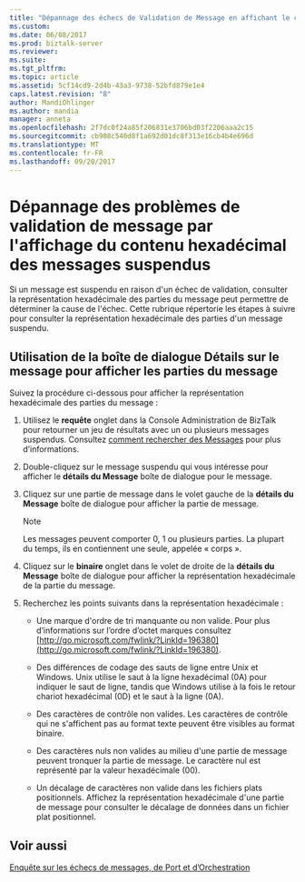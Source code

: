 ```yaml
---
title: "Dépannage des échecs de Validation de Message en affichant le contenu hexadécimal de Messages suspendus | Documents Microsoft"
ms.custom: 
ms.date: 06/08/2017
ms.prod: biztalk-server
ms.reviewer: 
ms.suite: 
ms.tgt_pltfrm: 
ms.topic: article
ms.assetid: 5cf14cd9-2d4b-43a3-9738-52bfd879e1e4
caps.latest.revision: "8"
author: MandiOhlinger
ms.author: mandia
manager: anneta
ms.openlocfilehash: 2f7dc0f24a85f206831e3706bd03f2206aaa2c15
ms.sourcegitcommit: cb908c540d8f1a692d01dc8f313e16cb4b4e696d
ms.translationtype: MT
ms.contentlocale: fr-FR
ms.lasthandoff: 09/20/2017
---
```

# <a name="troubleshooting-message-validation-failures-by-viewing-the-hexadecimal-contents-of-suspended-messages"></a>Dépannage des problèmes de validation de message par l'affichage du contenu hexadécimal des messages suspendus
Si un message est suspendu en raison d'un échec de validation, consulter la représentation hexadécimale des parties du message peut permettre de déterminer la cause de l'échec. Cette rubrique répertorie les étapes à suivre pour consulter la représentation hexadécimale des parties d'un message suspendu.  
  
## <a name="use-the-message-details-dialog-box-to-view-message-parts"></a>Utilisation de la boîte de dialogue Détails sur le message pour afficher les parties du message  
 Suivez la procédure ci-dessous pour afficher la représentation hexadécimale des parties du message :  
  
1.  Utilisez le **requête** onglet dans la Console Administration de BizTalk pour retourner un jeu de résultats avec un ou plusieurs messages suspendus. Consultez [comment rechercher des Messages](../core/how-to-search-for-messages.md) pour plus d’informations.  
  
2.  Double-cliquez sur le message suspendu qui vous intéresse pour afficher le **détails du Message** boîte de dialogue pour le message.  
  
3.  Cliquez sur une partie de message dans le volet gauche de la **détails du Message** boîte de dialogue pour afficher la partie de message.  
  
    > [!NOTE]
    >  Les messages peuvent comporter 0, 1 ou plusieurs parties. La plupart du temps, ils en contiennent une seule, appelée « corps ».  
  
4.  Cliquez sur le **binaire** onglet dans le volet de droite de la **détails du Message** boîte de dialogue pour afficher la représentation hexadécimale de la partie du message.  
  
5.  Recherchez les points suivants dans la représentation hexadécimale :  
  
    -   Une marque d'ordre de tri manquante ou non valide. Pour plus d’informations sur l’ordre d’octet marques consultez [http://go.microsoft.com/fwlink/?LinkId=196380](http://go.microsoft.com/fwlink/?LinkId=196380).  
  
    -   Des différences de codage des sauts de ligne entre Unix et Windows. Unix utilise le saut à la ligne hexadécimal (0A) pour indiquer le saut de ligne, tandis que Windows utilise à la fois le retour chariot hexadécimal (0D) et le saut à la ligne (0A).  
  
    -   Des caractères de contrôle non valides. Les caractères de contrôle qui ne s'affichent pas au format texte peuvent être visibles au format binaire.  
  
    -   Des caractères nuls non valides au milieu d'une partie de message peuvent tronquer la partie de message. Le caractère nul est représenté par la valeur hexadécimale (00).  
  
    -   Un décalage de caractères non valide dans les fichiers plats positionnels. Affichez la représentation hexadécimale d'une partie de message pour consulter le décalage de données dans un fichier plat positionnel.  
  
## <a name="see-also"></a>Voir aussi  
 [Enquête sur les échecs de messages, de Port et d’Orchestration](../core/investigating-orchestration-port-and-message-failures.md)